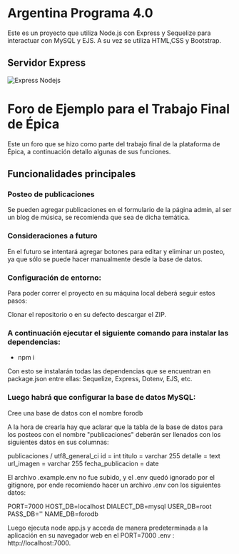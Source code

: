 # Argentina Programa 4.0

Este es un proyecto que utiliza Node.js con Express y Sequelize para interactuar con MySQL y EJS. A su vez se utiliza HTML,CSS y Bootstrap.

## Servidor Express

![Express Nodejs](https://miro.medium.com/v2/resize:fit:1400/1*f7ztMaMM0etsFHpEfkdiwA.png)

# Foro de Ejemplo para el Trabajo Final de Épica

Este un foro que se hizo como parte del trabajo final de la plataforma de Épica, a continuación detallo algunas de sus funciones.

## Funcionalidades principales

### Posteo de publicaciones
Se pueden agregar publicaciones en el formulario de la página admin, al ser un blog de música, se recomienda que sea de dicha temática.

### Consideraciones a futuro
En el futuro se intentará agregar botones para editar y eliminar un posteo, ya que sólo se puede hacer manualmente desde la base de datos.

### Configuración de entorno:

Para poder correr el proyecto en su máquina local deberá seguir estos pasos:

Clonar el repositorio o en su defecto descargar el ZIP.

### A continuación ejecutar el siguiente comando para instalar las dependencias:

- npm i

Con esto se instalarán todas las dependencias que se encuentran en package.json entre ellas: Sequelize, Express, Dotenv, EJS, etc.

### Luego habrá que configurar la base de datos MySQL:

Cree una base de datos con el nombre forodb

A la hora de crearla hay que aclarar que la tabla de la base de datos para los posteos con el nombre "publicaciones" deberán ser llenados con los siguientes datos en sus columnas:

  publicaciones / utf8_general_ci
  id = int
  titulo = varchar 255
  detalle = text
  url_imagen = varchar 255
  fecha_publicacion = date   


El archivo .example.env no fue subido, y el .env quedó ignorado por el gitignore, por ende recomiendo hacer un archivo .env con los siguientes datos:

PORT=7000
HOST_DB=localhost
DIALECT_DB=mysql
USER_DB=root
PASS_DB=''
NAME_DB=forodb

   
Luego ejecuta node app.js y acceda de manera predeterminada a la aplicación en su navegador web en el PORT=7000 .env : http://localhost:7000.





